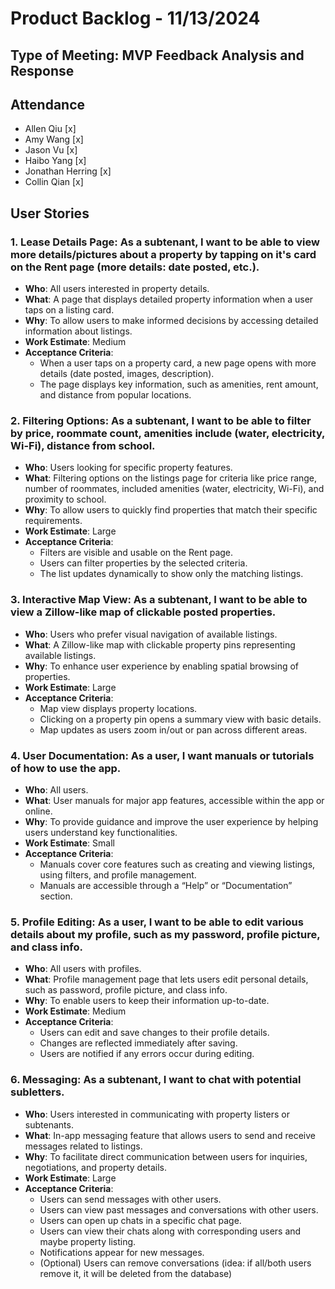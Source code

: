 # Product Backlog - 11/13/2024

## Type of Meeting: MVP Feedback Analysis and Response

## Attendance

- Allen Qiu [x]
- Amy Wang [x]
- Jason Vu [x]
- Haibo Yang [x]
- Jonathan Herring [x]
- Collin Qian [x]

## User Stories

### 1. Lease Details Page: As a subtenant, I want to be able to view more details/pictures about a property by tapping on it's card on the Rent page (more details: date posted, etc.).
- **Who**: All users interested in property details.
- **What**: A page that displays detailed property information when a user taps on a listing card.
- **Why**: To allow users to make informed decisions by accessing detailed information about listings.
- **Work Estimate**: Medium
- **Acceptance Criteria**:
  - When a user taps on a property card, a new page opens with more details (date posted, images, description).
  - The page displays key information, such as amenities, rent amount, and distance from popular locations.

### 2. Filtering Options: As a subtenant, I want to be able to filter by price, roommate count, amenities include (water, electricity, Wi-Fi), distance from school.
- **Who**: Users looking for specific property features.
- **What**: Filtering options on the listings page for criteria like price range, number of roommates, included amenities (water, electricity, Wi-Fi), and proximity to school.
- **Why**: To allow users to quickly find properties that match their specific requirements.
- **Work Estimate**: Large
- **Acceptance Criteria**:
  - Filters are visible and usable on the Rent page.
  - Users can filter properties by the selected criteria.
  - The list updates dynamically to show only the matching listings.

### 3. Interactive Map View: As a subtenant, I want to be able to view a Zillow-like map of clickable posted properties.
- **Who**: Users who prefer visual navigation of available listings.
- **What**: A Zillow-like map with clickable property pins representing available listings.
- **Why**: To enhance user experience by enabling spatial browsing of properties.
- **Work Estimate**: Large
- **Acceptance Criteria**:
  - Map view displays property locations.
  - Clicking on a property pin opens a summary view with basic details.
  - Map updates as users zoom in/out or pan across different areas.

### 4. User Documentation: As a user, I want manuals or tutorials of how to use the app.
- **Who**: All users.
- **What**: User manuals for major app features, accessible within the app or online.
- **Why**: To provide guidance and improve the user experience by helping users understand key functionalities.
- **Work Estimate**: Small
- **Acceptance Criteria**:
  - Manuals cover core features such as creating and viewing listings, using filters, and profile management.
  - Manuals are accessible through a “Help” or “Documentation” section.

### 5. Profile Editing: As a user, I want to be able to edit various details about my profile, such as my password, profile picture, and class info.
- **Who**: All users with profiles.
- **What**: Profile management page that lets users edit personal details, such as password, profile picture, and class info.
- **Why**: To enable users to keep their information up-to-date.
- **Work Estimate**: Medium
- **Acceptance Criteria**:
  - Users can edit and save changes to their profile details.
  - Changes are reflected immediately after saving.
  - Users are notified if any errors occur during editing.

### 6. Messaging: As a subtenant, I want to chat with potential subletters.
- **Who**: Users interested in communicating with property listers or subtenants.
- **What**: In-app messaging feature that allows users to send and receive messages related to listings.
- **Why**: To facilitate direct communication between users for inquiries, negotiations, and property details.
- **Work Estimate**: Large
- **Acceptance Criteria**:
  - Users can send messages with other users.
  - Users can view past messages and conversations with other users.
  - Users can open up chats in a specific chat page.
  - Users can view their chats along with corresponding users and maybe property listing.
  - Notifications appear for new messages.
  - (Optional) Users can remove conversations (idea: if all/both users remove it, it will be deleted from the database)
